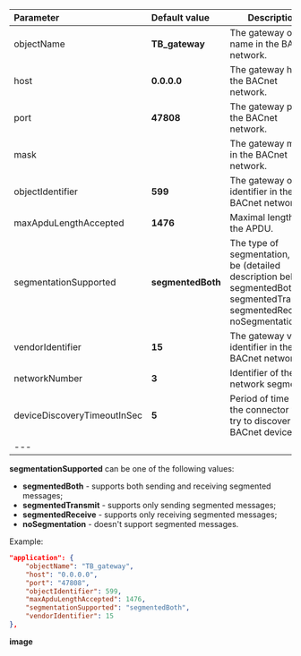 | **Parameter**               | **Default value** | **Description**                                                                                                                    |
|:----------------------------|:------------------|------------------------------------------------------------------------------------------------------------------------------------|
| objectName                  | **TB_gateway**    | The gateway object name in the BACnet network.                                                                                     |
| host                        | **0.0.0.0**       | The gateway host in the BACnet network.                                                                                            |
| port                        | **47808**         | The gateway port in the BACnet network.                                                                                            |
| mask                        |                   | The gateway mask in the BACnet network.                                                                                            |
| objectIdentifier            | **599**           | The gateway object identifier in the BACnet network.                                                                               |
| maxApduLengthAccepted       | **1476**          | Maximal length of the APDU.                                                                                                        |
| segmentationSupported       | **segmentedBoth** | The type of segmentation, can be (detailed description below): segmentedBoth, segmentedTransmit, segmentedReceive, noSegmentation. |
| vendorIdentifier            | **15**            | The gateway vendor identifier in the BACnet network.                                                                               |
| networkNumber               | **3**             | Identifier of the network segment.                                                                                                 |
| deviceDiscoveryTimeoutInSec | **5**             | Period of time when the connector will try to discover BACnet devices.                                                             |
| ---                         |                   |                                                                                                                                    |

**segmentationSupported** can be one of the following values:
- **segmentedBoth** - supports both sending and receiving segmented messages;
- **segmentedTransmit** - supports only sending segmented messages;
- **segmentedReceive** - supports only receiving segmented messages;
- **noSegmentation** - doesn't support segmented messages.

Example:

```json
"application": {
    "objectName": "TB_gateway",
    "host": "0.0.0.0",
    "port": "47808",
    "objectIdentifier": 599,
    "maxApduLengthAccepted": 1476,
    "segmentationSupported": "segmentedBoth",
    "vendorIdentifier": 15
},
```
**image**
